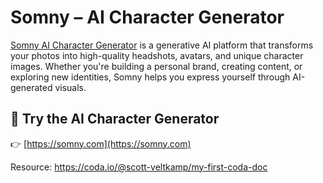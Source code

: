 # Somny – AI Character Generator

[Somny AI Character Generator](https://somny.com) is a generative AI platform that transforms your photos into high-quality headshots, avatars, and unique character images. Whether you're building a personal brand, creating content, or exploring new identities, Somny helps you express yourself through AI-generated visuals.

## 🔗 Try the AI Character Generator  
👉 [https://somny.com](https://somny.com)

Resource: https://coda.io/@scott-veltkamp/my-first-coda-doc
